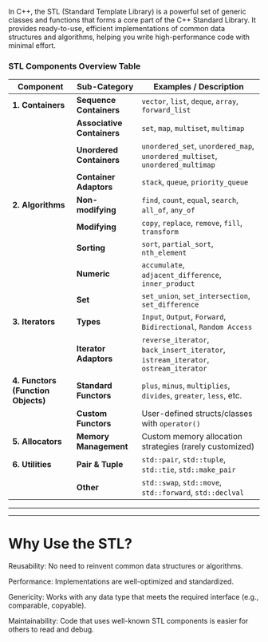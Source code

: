 In C++, the STL (Standard Template Library) is a powerful set of generic classes and functions that forms a core part of the C++ Standard Library. It provides ready-to-use, efficient implementations of common data structures and algorithms, helping you write high-performance code with minimal effort.

### **STL Components Overview Table**

| **Component**                      | **Sub-Category**           | **Examples / Description**                                                         |
| ---------------------------------- | -------------------------- | ---------------------------------------------------------------------------------- |
| **1. Containers**                  | **Sequence Containers**    | `vector`, `list`, `deque`, `array`, `forward_list`                                 |
|                                    | **Associative Containers** | `set`, `map`, `multiset`, `multimap`                                               |
|                                    | **Unordered Containers**   | `unordered_set`, `unordered_map`, `unordered_multiset`, `unordered_multimap`       |
|                                    | **Container Adaptors**     | `stack`, `queue`, `priority_queue`                                                 |
| **2. Algorithms**                  | **Non-modifying**          | `find`, `count`, `equal`, `search`, `all_of`, `any_of`                             |
|                                    | **Modifying**              | `copy`, `replace`, `remove`, `fill`, `transform`                                   |
|                                    | **Sorting**                | `sort`, `partial_sort`, `nth_element`                                              |
|                                    | **Numeric**                | `accumulate`, `adjacent_difference`, `inner_product`                               |
|                                    | **Set**                    | `set_union`, `set_intersection`, `set_difference`                                  |
| **3. Iterators**                   | **Types**                  | `Input`, `Output`, `Forward`, `Bidirectional`, `Random Access`                     |
|                                    | **Iterator Adaptors**      | `reverse_iterator`, `back_insert_iterator`, `istream_iterator`, `ostream_iterator` |
| **4. Functors (Function Objects)** | **Standard Functors**      | `plus`, `minus`, `multiplies`, `divides`, `greater`, `less`, etc.                  |
|                                    | **Custom Functors**        | User-defined structs/classes with `operator()`                                     |
| **5. Allocators**                  | **Memory Management**      | Custom memory allocation strategies (rarely customized)                            |
| **6. Utilities**                   | **Pair & Tuple**           | `std::pair`, `std::tuple`, `std::tie`, `std::make_pair`                            |
|                                    | **Other**                  | `std::swap`, `std::move`, `std::forward`, `std::declval`                           |

---

---


# Why Use the STL?
Reusability: No need to reinvent common data structures or algorithms.

Performance: Implementations are well-optimized and standardized.

Genericity: Works with any data type that meets the required interface (e.g., comparable, copyable).

Maintainability: Code that uses well-known STL components is easier for others to read and debug.